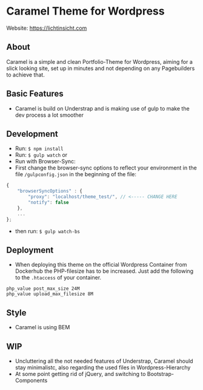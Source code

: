 # Caramel Theme for Wordpress

Website: https://lichtinsicht.com

## About

Caramel is a simple and clean Portfolio-Theme for Wordpress, aiming for a slick looking site, set up in minutes and not depending on any Pagebuilders to achieve that.

## Basic Features

- Caramel is build on Understrap and is making use of gulp to make the dev process a lot smoother

## Development

- Run: `$ npm install`
- Run: `$ gulp watch` or
- Run with Browser-Sync:
- First change the browser-sync options to reflect your environment in the file `/gulpconfig.json` in the beginning of the file:

```javascript
{
    "browserSyncOptions" : {
        "proxy": "localhost/theme_test/", // <----- CHANGE HERE
        "notify": false
    },
    ...
};
```

- then run: `$ gulp watch-bs`

## Deployment

- When deploying this theme on the official Wordpress Container from Dockerhub the PHP-filesize has to be increased. Just add the following to the `.htaccess` of your container.

```
php_value post_max_size 24M
php_value upload_max_filesize 8M
```

## Style

- Caramel is using BEM

## WIP

- Uncluttering all the not needed features of Understrap, Caramel should stay minimalistc, also regarding the used files in Wordpress-Hierarchy
- At some point getting rid of jQuery, and switching to Bootstrap-Components
